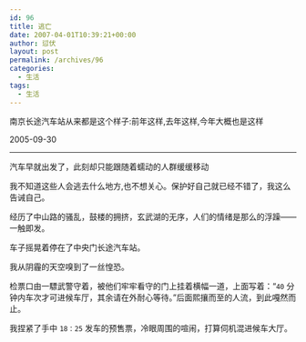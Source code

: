 ```yaml
---
id: 96
title: 逃亡
date: 2007-04-01T10:39:21+00:00
author: 愆伏
layout: post
permalink: /archives/96
categories:
  - 生活
tags:
  - 生活
---
```

南京长途汽车站从来都是这个样子:前年这样,去年这样,今年大概也是这样 

2005-09-30

***

汽车早就出发了，此刻却只能跟随着蠕动的人群缓缓移动
  
我不知道这些人会逃去什么地方,也不想关心。保护好自己就已经不错了，我这么告诫自己。
  
经历了中山路的骚乱，鼓楼的拥挤，玄武湖的无序，人们的情绪是那么的浮躁——一触即发。
  
车子摇晃着停在了中央门长途汽车站。
  
我从阴霾的天空嗅到了一丝惶恐。

检票口由一驃武警守着，被他们牢牢看守的门上挂着横幅一道，上面写着：“`40` 分钟内车次才可进候车厅，其余请在外耐心等待。”后面熙攘而至的人流，到此嘎然而止。

我捏紧了手中 `18：25` 发车的预售票，冷眼周围的喧闹，打算伺机混进候车大厅。